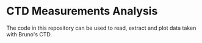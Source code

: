 # CTD Measurements Analysis

The code in this repository can be used to read, extract and plot data taken with Bruno's CTD. 
